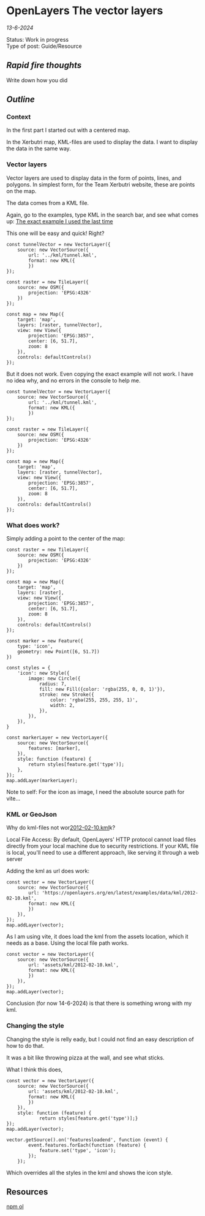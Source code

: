 # OpenLayers The vector layers

*13-6-2024*

Status: Work in progress  
Type of post: Guide/Resource

## *Rapid fire thoughts*

Write down how you did

## *Outline*

### Context

In the first part I started out with a centered map.

In the Xerbutri map, KML-files are used to display the data. I want to display the data in the same way.

### Vector layers

Vector layers are used to display data in the form of points, lines, and polygons.
In simplest form, for the Team Xerbutri website, these are points on the map.

The data comes from a KML file.

Again, go to the examples, type KML in the search bar, and see what comes up: [The exact example I used the last time](https://openlayers.org/en/latest/examples/kml.html)

This one will be easy and quick! Right?

```js{4}
const tunnelVector = new VectorLayer({
	source: new VectorSource({
		url: '../kml/tunnel.kml',
		format: new KML({
		})
});
	
const raster = new TileLayer({
	source: new OSM({
		projection: 'EPSG:4326'
	})
});

const map = new Map({
	target: 'map',
	layers: [raster, tunnelVector],
	view: new View({
		projection: 'EPSG:3857',
		center: [6, 51.7],
		zoom: 8
	}),
	controls: defaultControls()
});
```

But it does not work. Even copying the exact example will not work. 
I have no idea why, and no errors in the console to help me.

```js{4}
const tunnelVector = new VectorLayer({
	source: new VectorSource({
		url: '../kml/tunnel.kml',
		format: new KML({
		})
});
	
const raster = new TileLayer({
	source: new OSM({
		projection: 'EPSG:4326'
	})
});

const map = new Map({
	target: 'map',
	layers: [raster, tunnelVector],
	view: new View({
		projection: 'EPSG:3857',
		center: [6, 51.7],
		zoom: 8
	}),
	controls: defaultControls()
});
```

### What does work?

Simply adding a point to the center of the map:

```js{4}
const raster = new TileLayer({
	source: new OSM({
		projection: 'EPSG:4326'
	})
});

const map = new Map({
	target: 'map',
	layers: [raster],
	view: new View({
		projection: 'EPSG:3857',
		center: [6, 51.7],
		zoom: 8
	}),
	controls: defaultControls()
});
	
const marker = new Feature({
	type: 'icon',
	geometry: new Point([6, 51.7])
})

const styles = {
	'icon': new Style({
		image: new Circle({
			radius: 7,
			fill: new Fill({color: 'rgba(255, 0, 0, 1)'}),
			stroke: new Stroke({
				color: 'rgba(255, 255, 255, 1)',
				width: 2,
			}),
		}),
	}),
}

const markerLayer = new VectorLayer({
	source: new VectorSource({
		features: [marker],
	}),
	style: function (feature) {
		return styles[feature.get('type')];
	},
});
map.addLayer(markerLayer);
```

Note to self: For the icon as image, I need the absolute source path for vite...


### KML or GeoJson

Why do kml-files not wor[2012-02-10.kml](..%2F..%2F..%2F..%2F..%2FUsers%2FHelmerdenDekker%2FDownloads%2F2012-02-10.kml)k?

Local File Access:  By default, OpenLayers' HTTP protocol cannot load files directly from your local machine due to security restrictions.  If your KML file is local, you'll need to use a different approach,  like serving it through a web server

Adding the kml as url does work:

```js{4}
const vector = new VectorLayer({
	source: new VectorSource({
		url: 'https://openlayers.org/en/latest/examples/data/kml/2012-02-10.kml',
		format: new KML({
		})
	}),
});
map.addLayer(vector);
```
As I am using vite, it does load the kml from the assets location, which it needs as a base.
Using the local file path works.
```js{4}
const vector = new VectorLayer({
	source: new VectorSource({
		url: 'assets/kml/2012-02-10.kml',
		format: new KML({
		})
	}),
});
map.addLayer(vector);
```

Conclusion (for now 14-6-2024) is that there is something wrong with my kml.

### Changing the style

Changing the style is relly eady, but I could not find an easy description of how to do that. 

It was a bit like throwing pizza at the wall, and see what sticks.

What I think this does, 

```js{4}
const vector = new VectorLayer({
	source: new VectorSource({
		url: 'assets/kml/2012-02-10.kml',
		format: new KML({
		})
	}),
	style: function (feature) {
			return styles[feature.get('type')];}
});
map.addLayer(vector);

vector.getSource().on('featuresloadend', function (event) {
		event.features.forEach(function (feature) {
			feature.set('type', 'icon');
		});
	});
```
Which overrides all the styles in the kml and shows the icon style.




## Resources
[npm ol](https://www.npmjs.com/package/ol)